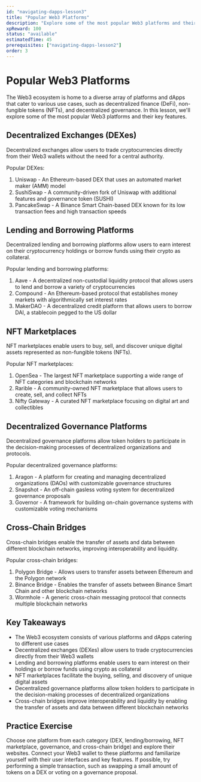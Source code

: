 ```yaml
---
id: "navigating-dapps-lesson3"
title: "Popular Web3 Platforms"
description: "Explore some of the most popular Web3 platforms and their use cases."
xpReward: 100
status: "available"
estimatedTime: 45
prerequisites: ["navigating-dapps-lesson2"]
order: 3
---
```


# Popular Web3 Platforms

The Web3 ecosystem is home to a diverse array of platforms and dApps that cater to various use cases, such as decentralized finance (DeFi), non-fungible tokens (NFTs), and decentralized governance. In this lesson, we'll explore some of the most popular Web3 platforms and their key features.

## Decentralized Exchanges (DEXes)

Decentralized exchanges allow users to trade cryptocurrencies directly from their Web3 wallets without the need for a central authority.

Popular DEXes:
1. Uniswap - An Ethereum-based DEX that uses an automated market maker (AMM) model
2. SushiSwap - A community-driven fork of Uniswap with additional features and governance token (SUSHI)
3. PancakeSwap - A Binance Smart Chain-based DEX known for its low transaction fees and high transaction speeds

## Lending and Borrowing Platforms

Decentralized lending and borrowing platforms allow users to earn interest on their cryptocurrency holdings or borrow funds using their crypto as collateral.

Popular lending and borrowing platforms:
1. Aave - A decentralized non-custodial liquidity protocol that allows users to lend and borrow a variety of cryptocurrencies
2. Compound - An Ethereum-based protocol that establishes money markets with algorithmically set interest rates
3. MakerDAO - A decentralized credit platform that allows users to borrow DAI, a stablecoin pegged to the US dollar

## NFT Marketplaces

NFT marketplaces enable users to buy, sell, and discover unique digital assets represented as non-fungible tokens (NFTs).

Popular NFT marketplaces:
1. OpenSea - The largest NFT marketplace supporting a wide range of NFT categories and blockchain networks
2. Rarible - A community-owned NFT marketplace that allows users to create, sell, and collect NFTs
3. Nifty Gateway - A curated NFT marketplace focusing on digital art and collectibles

## Decentralized Governance Platforms

Decentralized governance platforms allow token holders to participate in the decision-making processes of decentralized organizations and protocols.

Popular decentralized governance platforms:
1. Aragon - A platform for creating and managing decentralized organizations (DAOs) with customizable governance structures
2. Snapshot - An off-chain gasless voting system for decentralized governance proposals
3. Governor - A framework for building on-chain governance systems with customizable voting mechanisms

## Cross-Chain Bridges

Cross-chain bridges enable the transfer of assets and data between different blockchain networks, improving interoperability and liquidity.

Popular cross-chain bridges:
1. Polygon Bridge - Allows users to transfer assets between Ethereum and the Polygon network
2. Binance Bridge - Enables the transfer of assets between Binance Smart Chain and other blockchain networks
3. Wormhole - A generic cross-chain messaging protocol that connects multiple blockchain networks

## Key Takeaways

- The Web3 ecosystem consists of various platforms and dApps catering to different use cases
- Decentralized exchanges (DEXes) allow users to trade cryptocurrencies directly from their Web3 wallets
- Lending and borrowing platforms enable users to earn interest on their holdings or borrow funds using crypto as collateral
- NFT marketplaces facilitate the buying, selling, and discovery of unique digital assets
- Decentralized governance platforms allow token holders to participate in the decision-making processes of decentralized organizations
- Cross-chain bridges improve interoperability and liquidity by enabling the transfer of assets and data between different blockchain networks

## Practice Exercise

Choose one platform from each category (DEX, lending/borrowing, NFT marketplace, governance, and cross-chain bridge) and explore their websites. Connect your Web3 wallet to these platforms and familiarize yourself with their user interfaces and key features. If possible, try performing a simple transaction, such as swapping a small amount of tokens on a DEX or voting on a governance proposal.